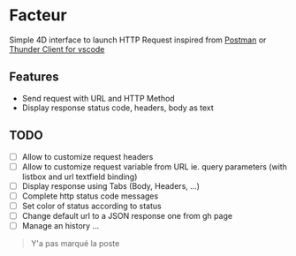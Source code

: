 # Facteur

Simple 4D interface to launch HTTP Request inspired from [Postman](https://www.postman.com/) or [Thunder Client for vscode](https://www.thunderclient.io/)

## Features

- Send request with URL and HTTP Method
- Display response status code, headers, body as text

## TODO

- [ ] Allow to customize request headers
- [ ] Allow to customize request variable from URL ie. query parameters (with listbox and url textfield binding) 
- [ ] Display response using Tabs (Body, Headers, ...)
- [ ] Complete http status code messages
- [ ] Set color of status according to status
- [ ] Change default url to a JSON response one from gh page
- [ ] Manage an history
...

> Y'a pas marqué la poste
